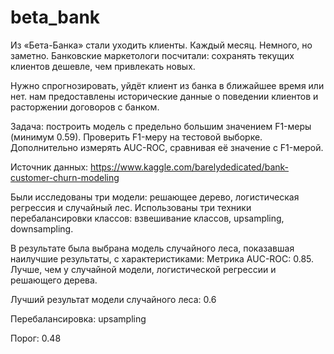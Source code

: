 # beta_bank
Из «Бета-Банка» стали уходить клиенты. Каждый месяц. Немного, но заметно. Банковские маркетологи посчитали: сохранять текущих клиентов дешевле, чем привлекать новых.

Нужно спрогнозировать, уйдёт клиент из банка в ближайшее время или нет. нам предоставлены исторические данные о поведении клиентов и расторжении договоров с банком.

Задача: построить модель с предельно большим значением F1-меры (минимум 0.59). Проверить F1-меру на тестовой выборке. Дополнительно измерять AUC-ROC, сравнивая её значение с F1-мерой.

Источник данных: https://www.kaggle.com/barelydedicated/bank-customer-churn-modeling

Были исследованы три модели: решающее дерево, логистическая регрессия и случайный лес. Использованы три техники перебалансировки классов: взвешивание классов, upsampling, downsampling.

В результате была выбрана модель случайного леса, показавшая наилучшие результаты, с характеристиками:
Метрика AUC-ROC: 0.85. Лучше, чем у случайной модели, логистической регрессии и решающего дерева.

Лучший результат модели случайного леса: 0.6

Перебалансировка: upsampling

Порог: 0.48

